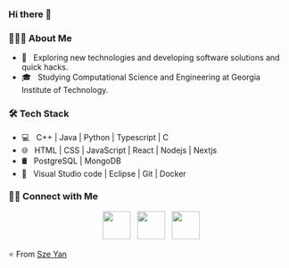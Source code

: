 ### Hi there 👋

<!--
**szeyan543/szeyan543** is a ✨ _special_ ✨ repository because its `README.md` (this file) appears on your GitHub profile.

Here are some ideas to get you started:

- 🔭 I’m currently working on ...
- 🌱 I’m currently learning ...
- 👯 I’m looking to collaborate on ...
- 🤔 I’m looking for help with ...
- 💬 Ask me about ...
- 📫 How to reach me: ...
- 😄 Pronouns: ...
- ⚡ Fun fact: ...
-->


<h3> 👨🏻‍💻 About Me </h3>

- 🤔 &nbsp; Exploring new technologies and developing software solutions and quick hacks.
- 🎓 &nbsp; Studying Computational Science and Engineering at Georgia Institute of Technology.


<h3>🛠 Tech Stack</h3>

- 💻 &nbsp; C++ | Java | Python | Typescript | C 
- 🌐 &nbsp; HTML | CSS | JavaScript | React | Nodejs | Nextjs
- 🛢 &nbsp; PostgreSQL | MongoDB
- 🔧 &nbsp; Visual Studio code | Eclipse | Git | Docker 




<h3> 🤝🏻 Connect with Me </h3>

<p align="center">
&nbsp; <a href="https://szeyan.com/" target="_blank" rel="noopener noreferrer"><img src="https://img.icons8.com/dotty/512/portfolio.png" width="50" /></a>  
&nbsp; <a href="https://www.linkedin.com/in/szeyan" target="_blank" rel="noopener noreferrer"><img src="https://img.icons8.com/plasticine/100/000000/linkedin.png" width="50" /></a>
&nbsp; <a href="szeyan@gatech.edu" target="_blank" rel="noopener noreferrer"><img src="https://img.icons8.com/plasticine/100/000000/gmail.png"  width="50" /></a>
</p>

⭐️ From [Sze Yan](https://github.com/szeyan543)
